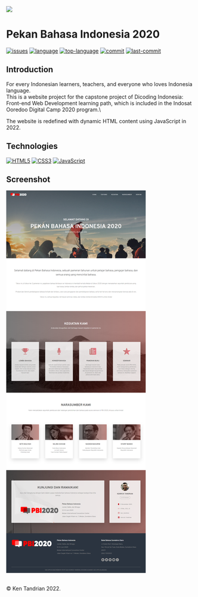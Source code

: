 <img src=https://repository-images.githubusercontent.com/339163382/61a84c5c-31df-4fdc-a4a8-fade26214fd3>

# Pekan Bahasa Indonesia 2020
[![issues](https://img.shields.io/github/issues/KenTandrian/pbi2020-project)](https://github.com/KenTandrian/pbi2020-project/issues)
[![language](https://img.shields.io/github/languages/count/KenTandrian/pbi2020-project)](https://github.com/KenTandrian/pbi2020-project/search?l=css)
[![top-language](https://img.shields.io/github/languages/top/KenTandrian/pbi2020-project)](https://github.com/KenTandrian/pbi2020-project/search?l=css)
[![commit](https://img.shields.io/github/commit-activity/m/KenTandrian/pbi2020-project)](https://github.com/KenTandrian/pbi2020-project/commits/main)
[![last-commit](https://img.shields.io/github/last-commit/KenTandrian/pbi2020-project)](https://github.com/KenTandrian/pbi2020-project/commits/main)

## Introduction
For every Indonesian learners, teachers, and everyone who loves Indonesia language.\
This is a website project for the capstone project of Dicoding Indonesia: Front-end Web Development learning path, which is included in the Indosat Ooredoo Digital Camp 2020 program.\

The website is redefined with dynamic HTML content using JavaScript in 2022.

## Technologies
[![HTML5](https://img.shields.io/badge/-HTML5-black?style=flat-square&logo=html5&logoColor=orange)](https://github.com/KenTandrian?tab=repositories&language=html)
[![CSS3](https://img.shields.io/badge/-CSS3-black?style=flat-square&logo=css3&logoColor=blue)](https://github.com/KenTandrian?tab=repositories&language=css)
[![JavaScript](https://img.shields.io/badge/-JavaScript-black?style=flat-square&logo=javascript)](https://github.com/KenTandrian?tab=repositories&language=javascript)

## Screenshot
<img src=assets/image/PBI.png>

## 
&#169; Ken Tandrian 2022.

